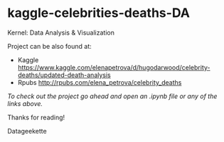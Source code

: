 # kaggle-celebrities-deaths-DA
Kernel: Data Analysis &amp; Visualization

Project can be also found at:
- Kaggle
https://www.kaggle.com/elenapetrova/d/hugodarwood/celebrity-deaths/updated-death-analysis
- Rpubs
http://rpubs.com/elena_petrova/celebrity_deaths

*To check out the project go ahead and open an .ipynb file or any of the links above.*

Thanks for reading!

Datageekette

